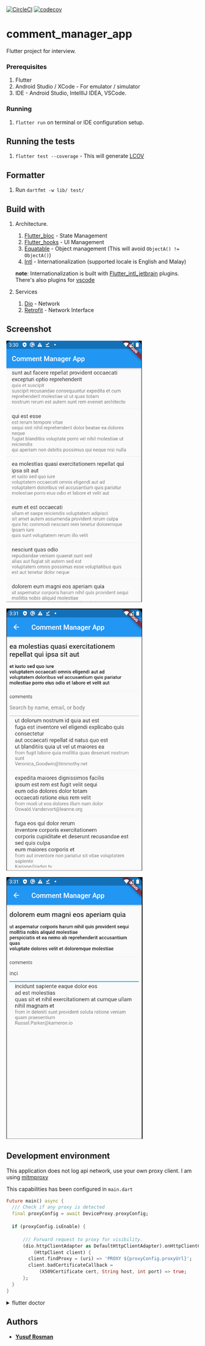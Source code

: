 [![CircleCI](https://circleci.com/gh/zaralockheart/comment-manager-app.svg?style=svg)](https://circleci.com/gh/zaralockheart/comment-manager-app)
[![codecov](https://codecov.io/gh/zaralockheart/comment-manager-app/branch/master/graph/badge.svg)](https://codecov.io/gh/zaralockheart/comment-manager-app)

# comment_manager_app

Flutter project for interview.

### Prerequisites
1. Flutter
2. Android Studio / XCode - For emulator / simulator
3. IDE - Android Studio, IntellliJ IDEA, VSCode.

### Running
1. `flutter run` on terminal or IDE configuration setup.

## Running the tests
1. `flutter test --coverage` - This will generate [LCOV](http://ltp.sourceforge.net/coverage/lcov.php)

## Formatter
1. Run `dartfmt -w lib/ test/`

## Build with
1. Architecture.
    1. [Flutter_bloc](https://pub.dev/packages/flutter_bloc) - State Management
    2. [Flutter_hooks](https://pub.dev/packages/flutter_hooks) - UI Management
    3. [Equatable](https://pub.dev/packages/equatable) - Object management (This will avoid `ObjectA() != ObjectA()`)
    4. [Intl](https://pub.dev/packages/intl) - Internationalization (supported locale is English and Malay)
    
    **note**: Internationalization is built with [Flutter_intl_jetbrain](https://plugins.jetbrains.com/plugin/13666-flutter-intl) plugins.
    There's also plugins for [vscode](https://marketplace.visualstudio.com/items?itemName=localizely.flutter-intl)

2. Services
    1. [Dio](https://pub.dev/packages/dio) - Network
    2. [Retrofit](https://pub.dev/packages/retrofit) - Network Interface

## Screenshot
![First Screen](screenshot/posts.png)

![Post Screen](screenshot/post_comments.png)

![Filtered](screenshot/comments_filter.png)

## Development environment

This application does not log api network, use your own proxy client. I am using [mitmproxy](https://mitmproxy.org)

This capabilities has been configured in `main.dart`
```dart
Future main() async {
  /// Check if any proxy is detected
  final proxyConfig = await DeviceProxy.proxyConfig;
  
  if (proxyConfig.isEnable) {
    
      /// Forward request to proxy for visibility.
      (dio.httpClientAdapter as DefaultHttpClientAdapter).onHttpClientCreate =
          (HttpClient client) {
        client.findProxy = (uri) => 'PROXY ${proxyConfig.proxyUrl}';
        client.badCertificateCallback =
            (X509Certificate cert, String host, int port) => true;
      };
  }
}
```

<details>
    <summary>flutter doctor</summary>
    
```
[✓] Flutter (Channel stable, v1.12.13+hotfix.9, on Linux, locale en_US.UTF-8)
    • Flutter version 1.12.13+hotfix.9 at /home/yuzuriha/devenv/flutter
    • Framework revision f139b11009 (4 days ago), 2020-03-30 13:57:30 -0700
    • Engine revision af51afceb8
    • Dart version 2.7.2

 
[✓] Android toolchain - develop for Android devices (Android SDK version 29.0.3)
    • Android SDK at /home/yuzuriha/Android/Sdk
    • Android NDK location not configured (optional; useful for native profiling support)
    • Platform android-29, build-tools 29.0.3
    • ANDROID_HOME = /home/yuzuriha/Android/Sdk
    • ANDROID_SDK_ROOT = /home/yuzuriha/Android/Sdk
    • Java binary at: /home/yuzuriha/.local/share/JetBrains/Toolbox/apps/AndroidStudio/ch-0/192.6241897/jre/bin/java
    • Java version OpenJDK Runtime Environment (build 1.8.0_212-release-1586-b4-5784211)
    • All Android licenses accepted.

[!] Android Studio (version 3.5)
    • Android Studio at /home/yuzuriha/.local/share/JetBrains/Toolbox/apps/AndroidStudio/ch-0/191.6010548
    ✗ Flutter plugin not installed; this adds Flutter specific functionality.
    ✗ Dart plugin not installed; this adds Dart specific functionality.
    • Java version OpenJDK Runtime Environment (build 1.8.0_202-release-1483-b49-5587405)

[!] Android Studio (version 3.6)
    • Android Studio at /home/yuzuriha/.local/share/JetBrains/Toolbox/apps/AndroidStudio/ch-0/192.6241897
    ✗ Flutter plugin not installed; this adds Flutter specific functionality.
    ✗ Dart plugin not installed; this adds Dart specific functionality.
    • Java version OpenJDK Runtime Environment (build 1.8.0_212-release-1586-b4-5784211)

[✓] IntelliJ IDEA Ultimate Edition (version 2019.3)
    • IntelliJ at /home/yuzuriha/.local/share/JetBrains/Toolbox/apps/IDEA-U/ch-0/193.6911.18
    • Flutter plugin version 44.0.3
    • Dart plugin version 193.5731

[!] VS Code (version 1.43.2)
    • VS Code at /usr/share/code
    ✗ Flutter extension not installed; install from
      https://marketplace.visualstudio.com/items?itemName=Dart-Code.flutter

[✓] Connected device (1 available)
    • Android SDK built for x86 • emulator-5554 • android-x86 • Android 10 (API 29) (emulator)

! Doctor found issues in 3 categories.
```
    
</details>
    
## Authors

* [**Yusuf Rosman**](https://github.com/zaralockheart)
